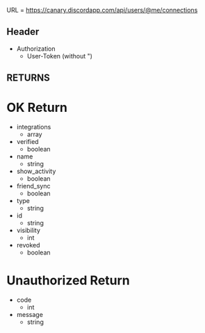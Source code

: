URL = https://canary.discordapp.com/api/users/@me/connections

## Header
* Authorization
    * User-Token (without ")
## RETURNS

# OK Return
* integrations
    * array
* verified
    * boolean
* name
    * string
* show_activity
    * boolean
* friend_sync
    * boolean
* type
    * string
* id
    * string
* visibility
    * int
* revoked
    * boolean

# Unauthorized Return
* code
    * int
* message
    * string